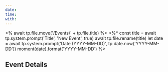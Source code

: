 ```yaml
---
date:
time:
with:
---
```

<% await tp.file.move('/Events/' + tp.file.title) %>
<%*
const title = await tp.system.prompt('Title', 'New Event', true)
await tp.file.rename(title)
let date = await tp.system.prompt('Date (YYYY-MM-DD)', tp.date.now('YYYY-MM-DD'))
moment(date).format('YYYY-MM-DD')
%>
## Event Details
